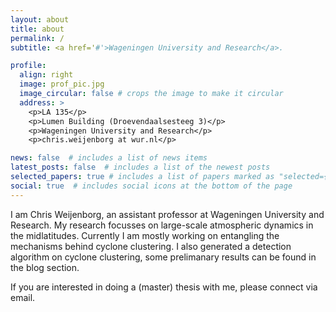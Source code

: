 ```yaml
---
layout: about
title: about
permalink: /
subtitle: <a href='#'>Wageningen University and Research</a>. 

profile:
  align: right
  image: prof_pic.jpg
  image_circular: false # crops the image to make it circular
  address: >
    <p>LA 135</p>
    <p>Lumen Building (Droevendaalsesteeg 3)</p>
    <p>Wageningen University and Research</p>
    <p>chris.weijenborg at wur.nl</p>

news: false  # includes a list of news items
latest_posts: false  # includes a list of the newest posts
selected_papers: true # includes a list of papers marked as "selected={true}"
social: true  # includes social icons at the bottom of the page
---
```


I am Chris Weijenborg, an assistant professor at Wageningen University and Research. My research focusses on large-scale atmospheric dynamics in the midlatitudes. Currently I am mostly working on entangling the mechanisms behind cyclone clustering. I also generated a detection algorithm on cyclone clustering, some prelimanary results can be found in the blog section. 

If you are interested in doing a (master) thesis with me, please connect via email.


